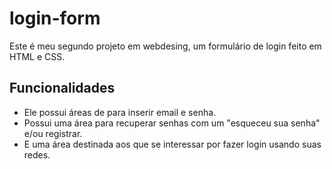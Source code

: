 # login-form

Este é meu segundo projeto em webdesing, um formulário de login feito em HTML e CSS.

## Funcionalidades

- Ele possui áreas de para inserir email e senha. 
- Possui uma área para recuperar senhas com um "esqueceu sua senha" e/ou registrar.
- E uma área destinada aos que se interessar por fazer login usando suas redes.